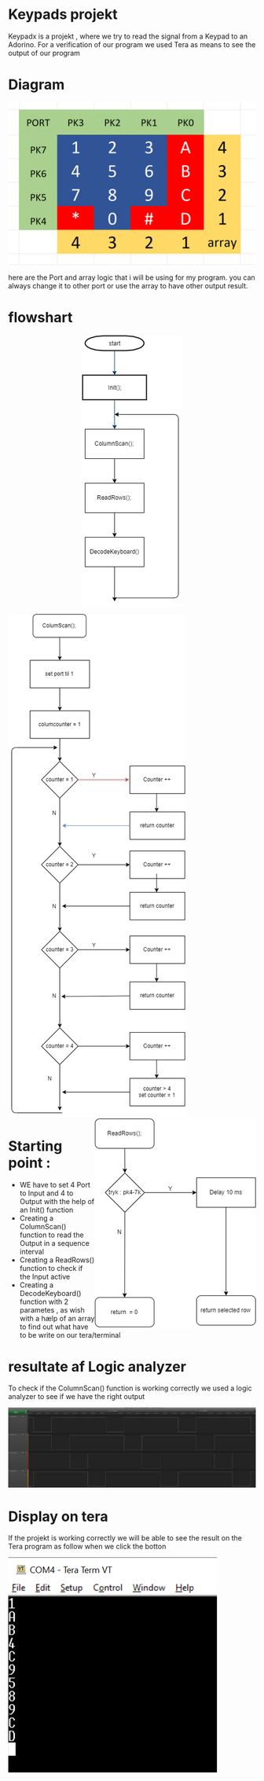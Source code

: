 # Keypads projekt

Keypadx is a projekt , where we try to read the signal from a Keypad to an Adorino.
For a verification of our program we used Tera as means to see the output of our program

# Diagram

![diagram](Diagram.PNG)

here are the Port and array logic that i will be using for my program.
you can always change it to other port or use the array to have other output result.

# flowshart

<p align="center">
  <img src="maindiagram.png">
</p>


![column flow](Columnflow.png)   <img align="right"  src="Readrowflow.png">

# Starting point :

- WE have to set 4 Port to Input and 4 to Output with the help of an Init() function 
- Creating a ColumnScan() function to read the Output in a sequence interval
- Creating a ReadRows() function to check if the Input active
- Creating a DecodeKeyboard() function with 2 parametes , as wish with a hælp of an array to find out what have to be write on our tera/terminal



# resultate af Logic analyzer

To check if the ColumnScan() function is working correctly we used a  logic analyzer to see if we have the  right output

![logic billede](Udklip.PNG)

# Display on tera

If the projekt is working correctly we will be able to see the result on the Tera program as follow when  we click the botton

![tera result](tera.PNG)

